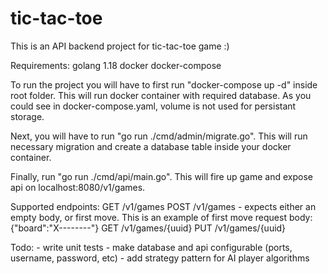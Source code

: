 # tic-tac-toe

This is an API backend project for tic-tac-toe game :)

Requirements:
    golang 1.18
    docker
    docker-compose

To run the project you will have to first run "docker-compose up -d" inside root folder.
This will run docker container with required database. As you could see in docker-compose.yaml,
volume is not used for persistant storage.

Next, you will have to run "go run ./cmd/admin/migrate.go".
This will run necessary migration and create a database table inside your docker container.

Finally, run "go run ./cmd/api/main.go".
This will fire up game and expose api on localhost:8080/v1/games.

Supported endpoints:
GET /v1/games
POST /v1/games          - expects either an empty body, or first move. This is an example of first move request body: {"board":"X--------"}
GET /v1/games/{uuid}
PUT /v1/games/{uuid}

Todo:
    - write unit tests
    - make database and api configurable (ports, username, password, etc)
    - add strategy pattern for AI player algorithms
